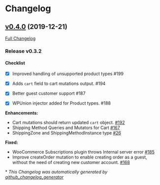 # Changelog

## [v0.4.0](https://github.com/wp-graphql/wp-graphql-woocommerce/tree/v0.4.0) (2019-12-21)

[Full Changelog](https://github.com/wp-graphql/wp-graphql-woocommerce/compare/v0.3.2-beta...v0.4.0)

### Release v0.3.2
#### Checklist
- [x] Improved handling of unsupported product types #199 
- [x] Adds `cart` field to cart mutations output. #194 
- [x] Better guest customer support #187 
- [x] WPUnion injector added for Product types. #188 


**Enhancements:**

- Cart mutations should return updated `cart` object. [\#192](https://github.com/wp-graphql/wp-graphql-woocommerce/issues/192)
- Shipping Method Queries and Mutators for Cart [\#167](https://github.com/wp-graphql/wp-graphql-woocommerce/issues/167)
- ShippingZone and ShippingMethodInstance type [\#26](https://github.com/wp-graphql/wp-graphql-woocommerce/issues/26)

**Fixed:**

- WooCommerce Subscriptions plugin throws Internal server error [\#185](https://github.com/wp-graphql/wp-graphql-woocommerce/issues/185)
- Improve createOrder mutation to enable creating order as a guest, without the need of creating new customer account. [\#168](https://github.com/wp-graphql/wp-graphql-woocommerce/issues/168)



\* *This Changelog was automatically generated by [github_changelog_generator](https://github.com/github-changelog-generator/github-changelog-generator)*
